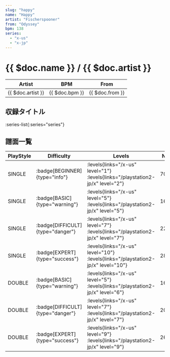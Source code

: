 ```yaml
---
slug: "happy"
name: "Happy"
artist: "Fischerspooner"
from: "Odyssey"
bpm: 138
series:
  - "x-us"
  - "x-jp"
---
```


# {{ $doc.name }} / {{ $doc.artist }}

|Artist|BPM|From|
|------|---|----|
|{{ $doc.artist }}|{{ $doc.bpm }}|{{ $doc.from }}|

## 収録タイトル

:series-list{:series="series"}

## 譜面一覧

|PlayStyle|Difficulty|Levels|Notes|Movie|
|---------|----------|------|-----|-----|
|SINGLE| :badge[BEGINNER]{type="info"}| :levels{links="/x-us" level="1"}  :levels{links="/playstation2-jp/x" level="2"}|70/0||
|SINGLE| :badge[BASIC]{type="warning"}| :levels{links="/x-us" level="5"}  :levels{links="/playstation2-jp/x" level="5"}|166/8||
|SINGLE| :badge[DIFFICULT]{type="danger"}| :levels{links="/x-us" level="7"}  :levels{links="/playstation2-jp/x" level="7"}|222/17||
|SINGLE| :badge[EXPERT]{type="success"}| :levels{links="/x-us" level="10"}  :levels{links="/playstation2-jp/x" level="10"}|289/23||
|DOUBLE| :badge[BASIC]{type="warning"}| :levels{links="/x-us" level="5"}  :levels{links="/playstation2-jp/x" level="6"}|167/8||
|DOUBLE| :badge[DIFFICULT]{type="danger"}| :levels{links="/x-us" level="7"}  :levels{links="/playstation2-jp/x" level="7"}|209/22||
|DOUBLE| :badge[EXPERT]{type="success"}| :levels{links="/x-us" level="9"}  :levels{links="/playstation2-jp/x" level="9"}|263/29||
